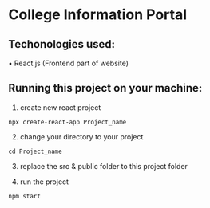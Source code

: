 <h1>College Information Portal</h1>
<h2>Techonologies used: </h2>
• React.js (Frontend part of website)

<h2>Running this project on your machine: </h2>

1. create new react project
```
npx create-react-app Project_name
```
2. change your directory to your project
```
cd Project_name
```
3. replace the src & public folder to this project folder

4. run the project
```
npm start
```

